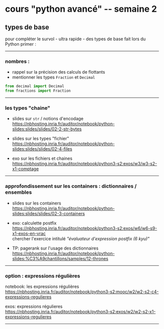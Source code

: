 
# cours "python avancé" -- semaine 2

## types de base 

pour compléter le survol - ultra rapide - des types de base fait lors du Python primer :
    
***

### nombres : 

* rappel sur la précision des calculs de flottants
* mentionner les types `Fraction` et `Decimal`

```python
from decimal import Decimal
from fractions import Fraction
``` 

***

### les types "chaine"  

* slides sur `str` / notions d'encodage  
  <https://nbhosting.inria.fr/auditor/notebook/python-slides:slides/slides/02-2-str-bytes>  
  
* slides sur les types "fichier"  
  <https://nbhosting.inria.fr/auditor/notebook/python-slides:slides/slides/02-4-files>  

* exo sur les fichiers et chaines  
  <https://nbhosting.inria.fr/auditor/notebook/python3-s2:exos/w3/w3-s2-x1-comptage>
  

***

### approfondissement sur les containers : dictionnaires / ensembles  

* slides sur les containers 
  https://nbhosting.inria.fr/auditor/notebook/python-slides:slides/slides/02-3-containers

* exo: calculette postfix  
  https://nbhosting.inria.fr/auditor/notebook/python3-s2:exos/w6/w6-s9-x1-exos-en-vrac  
  chercher l'exercice intitulé *"évaluateur d'expression postfix (6 kyu)"*

* TP: pagerank sur l'usage des dictionnaires  
  https://nbhosting.inria.fr/auditor/notebook/python-slides:%C3%A9chantillons/samples/12-thrones

***

### option : expressions régulières
    
notebook: les expressions régulières  
https://nbhosting.inria.fr/auditor/notebook/python3-s2:mooc/w2/w2-s2-c4-expressions-regulieres

exos: expressions régulieres  
https://nbhosting.inria.fr/auditor/notebook/python3-s2:exos/w2/w2-s2-x1-expressions-regulieres

***
